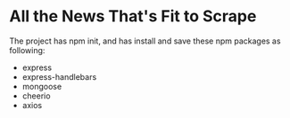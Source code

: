 # All the News That's Fit to Scrape

The project has npm init, and has install and save these npm packages as following:
* express
* express-handlebars
* mongoose
* cheerio
* axios